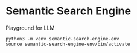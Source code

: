 # Semantic Search Engine

Playground for LLM

```
python3 -m venv semantic-search-engine-env
source semantic-search-engine-env/bin/activate
```